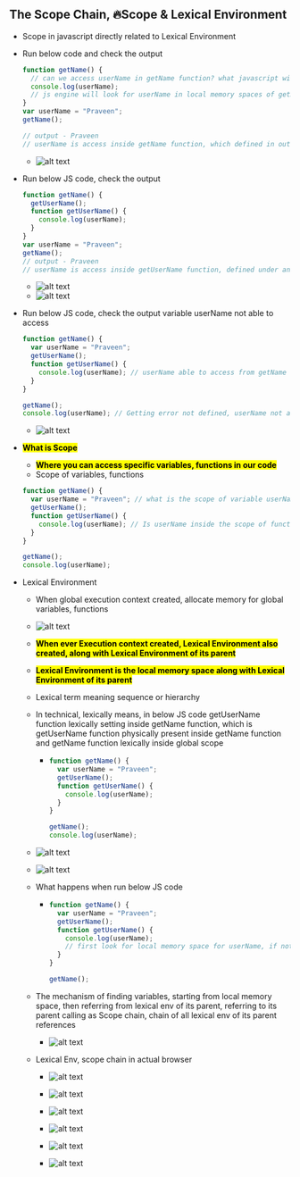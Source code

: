 ## The Scope Chain, 🔥Scope & Lexical Environment

- Scope in javascript directly related to Lexical Environment

- Run below code and check the output

  ```javascript
  function getName() {
    // can we access userName in getName function? what javascript will do when looking for userName
    console.log(userName);
    // js engine will look for userName in local memory spaces of getName function execution context
  }
  var userName = "Praveen";
  getName();

  // output - Praveen
  // userName is access inside getName function, which defined in outside
  ```

  - ![alt text](images/plw4t0tt.hqi.png)

- Run below JS code, check the output

  ```javascript
  function getName() {
    getUserName();
    function getUserName() {
      console.log(userName);
    }
  }
  var userName = "Praveen";
  getName();
  // output - Praveen
  // userName is access inside getUserName function, defined under another function
  ```

  - ![alt text](images/bd2guswn.4d3.png)
  - ![alt text](images/fk3v0ckl.gt2.png)

- Run below JS code, check the output variable userName not able to access

  ```javascript
  function getName() {
    var userName = "Praveen";
    getUserName();
    function getUserName() {
      console.log(userName); // userName able to access from getName function, print output as Praveen
    }
  }

  getName();
  console.log(userName); // Getting error not defined, userName not able to access from getName function
  ```

  - ![alt text](images/havyc2u2.uf2.png)

- **<mark>What is Scope</mark>**

  - **<mark>Where you can access specific variables, functions in our code</mark>**
  - Scope of variables, functions

  ```javascript
  function getName() {
    var userName = "Praveen"; // what is the scope of variable userName, which means where can access variable userName
    getUserName();
    function getUserName() {
      console.log(userName); // Is userName inside the scope of function getUserName, can access userName inside getUserName function
    }
  }

  getName();
  console.log(userName);
  ```

- Lexical Environment

  - When global execution context created, allocate memory for global variables, functions

  - ![alt text](images/jb2iulwq.jyw.png)

  - **<mark>When ever Execution context created, Lexical Environment also created, along with Lexical Environment of its parent</mark>**
  - **<mark>Lexical Environment is the local memory space along with Lexical Environment of its parent</mark>**
  - Lexical term meaning sequence or hierarchy
  - In technical, lexically means, in below JS code getUserName function lexically setting inside getName function, which is getUserName function physically present inside getName function and getName function lexically inside global scope

    - ```javascript
      function getName() {
        var userName = "Praveen";
        getUserName();
        function getUserName() {
          console.log(userName);
        }
      }

      getName();
      console.log(userName);
      ```

  - ![alt text](images/faxwuyin.2qe.png)
  - ![alt text](images/natasz4q.lby.png)
  - What happens when run below JS code

    - ```javascript
      function getName() {
        var userName = "Praveen";
        getUserName();
        function getUserName() {
          console.log(userName);
          // first look for local memory space for userName, if not find then look into its lexical env of its parent reference
        }
      }

      getName();
      ```

  - The mechanism of finding variables, starting from local memory space, then referring from lexical env of its parent, referring to its parent calling as Scope chain, chain of all lexical env of its parent references

    - ![alt text](images/xiujb5i4.24f.png)

  - Lexical Env, scope chain in actual browser

    - ![alt text](images/oogadlaq.jzk.png)

    - ![alt text](images/qznjboko.ehh.png)

    - ![alt text](images/imagezxdasd.png)

    - ![alt text](images/o4nwq2hg.yqi.png)

    - ![alt text](images/imageddff.png)

    - ![alt text](images/fdfsimage.png)
